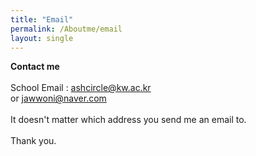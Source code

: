 ```yaml
---
title: "Email"
permalink: /Aboutme/email
layout: single
---
```


**Contact me**<br><br>
School Email : [ashcircle@kw.ac.kr](ashcircle@kw.ac.kr)<br>
or [jawwoni@naver.com](jawwoni@naver.com)<br><br>
It doesn't matter which address you send me an email to.<br><br>
Thank you.